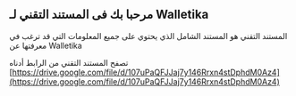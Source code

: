 ## مرحبا بك فى المستند التقني لـ Walletika
المستند التقني هو المستند الشامل الذي يحتوي على جميع المعلومات التي قد ترغب في معرفتها عن Walletika

تصفح المستند التقني من الرابط أدناه\
[https://drive.google.com/file/d/107uPaQFJJaj7y146Rrxn4stDphdM0Az4](https://drive.google.com/file/d/107uPaQFJJaj7y146Rrxn4stDphdM0Az4)
